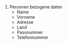 1. Personen bezogene daten
    * Name
    * Vorname
    * Adresse
    * Land
    * Passnummer
    * Telefonnummer
